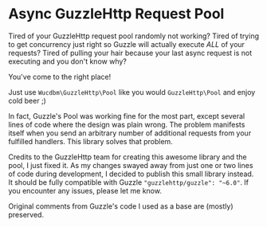 # Async GuzzleHttp Request Pool

Tired of your GuzzleHttp request pool randomly not working?
Tired of trying to get concurrency just right so Guzzle will actually execute *ALL* of your requests?
Tired of pulling your hair because your last async request is not executing and you don't know why?

You've come to the right place!

Just use `Wucdbm\GuzzleHttp\Pool` like you would `GuzzleHttp\Pool` and enjoy cold beer ;)

In fact, Guzzle's Pool was working fine for the most part, except several lines of code where the design was plain wrong.
The problem manifests itself when you send an arbitrary number of additional requests from your fulfilled handlers.
This library solves that problem.

Credits to the GuzzleHttp team for creating this awesome library and the pool, I just fixed it.
As my changes swayed away from just one or two lines of code during development, I decided to publish this small library instead.
It should be fully compatible with Guzzle `"guzzlehttp/guzzle": "~6.0"`. If you encounter any issues, please let me know.

Original comments from Guzzle's code I used as a base are (mostly) preserved.